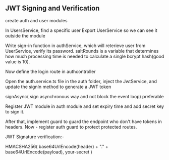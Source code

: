 <!--[![Backers on Open Collective](https://opencollective.com/nest/backers/badge.svg)](https://opencollective.com/nest#backer)
[![Sponsors on Open Collective](https://opencollective.com/nest/sponsors/badge.svg)](https://opencollective.com/nest#sponsor)-->

## JWT Signing and Verification

create auth and user modules

In UsersService, find a specific user
Export UserService so we can see it outside the module

Write sign-in function in authService, which will reterieve user from UserService, verify its password.
saltRounds is a variable that determines how much processing time is needed to calculate a single bcrypt hash(good value is 10).

Now define the login route in authcontroller

Open the auth.service.ts file in the auth folder, inject the JwtService, and update the signIn method to generate a JWT token

signAsync( sign asynchronous way and not block the event loop) preferable

Register JWT module in auth module and set expiry time and add secret key to sign it.

After that, implement guard to guard the endpoint who don't have tokens in headers.
Now - register auth guard to protect protected routes.

JWT Signature verification:-

HMACSHA256(
  base64UrlEncode(header) + "." +
  base64UrlEncode(payload),
  your-secret
)
